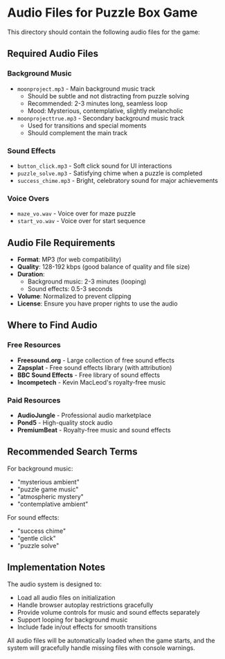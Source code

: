 # Audio Files for Puzzle Box Game

This directory should contain the following audio files for the game:

## Required Audio Files

### Background Music
- `moonproject.mp3` - Main background music track
  - Should be subtle and not distracting from puzzle solving
  - Recommended: 2-3 minutes long, seamless loop
  - Mood: Mysterious, contemplative, slightly melancholic
- `moonprojecttrue.mp3` - Secondary background music track
  - Used for transitions and special moments
  - Should complement the main track

### Sound Effects
- `button_click.mp3` - Soft click sound for UI interactions
- `puzzle_solve.mp3` - Satisfying chime when a puzzle is completed
- `success_chime.mp3` - Bright, celebratory sound for major achievements

### Voice Overs
- `maze_vo.wav` - Voice over for maze puzzle
- `start_vo.wav` - Voice over for start sequence

## Audio File Requirements

- **Format**: MP3 (for web compatibility)
- **Quality**: 128-192 kbps (good balance of quality and file size)
- **Duration**: 
  - Background music: 2-3 minutes (looping)
  - Sound effects: 0.5-3 seconds
- **Volume**: Normalized to prevent clipping
- **License**: Ensure you have proper rights to use the audio

## Where to Find Audio

### Free Resources
- **Freesound.org** - Large collection of free sound effects
- **Zapsplat** - Free sound effects library (with attribution)
- **BBC Sound Effects** - Free library of sound effects
- **Incompetech** - Kevin MacLeod's royalty-free music

### Paid Resources
- **AudioJungle** - Professional audio marketplace
- **Pond5** - High-quality stock audio
- **PremiumBeat** - Royalty-free music and sound effects

## Recommended Search Terms

For background music:
- "mysterious ambient"
- "puzzle game music"
- "atmospheric mystery"
- "contemplative ambient"

For sound effects:
- "success chime"
- "gentle click"
- "puzzle solve"

## Implementation Notes

The audio system is designed to:
- Load all audio files on initialization
- Handle browser autoplay restrictions gracefully
- Provide volume controls for music and sound effects separately
- Support looping for background music
- Include fade in/out effects for smooth transitions

All audio files will be automatically loaded when the game starts, and the system will gracefully handle missing files with console warnings.

